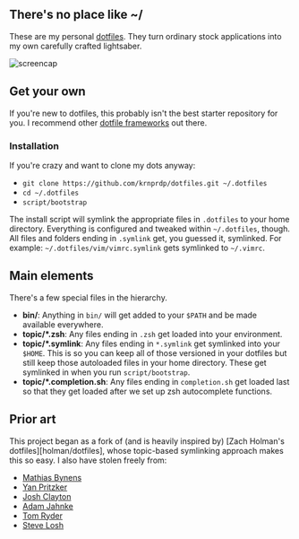 ## There's no place like ~/

These are my personal [dotfiles][]. They turn ordinary stock applications into
my own carefully crafted lightsaber.

![screencap][]

## Get your own ##

If you're new to dotfiles, this probably isn't the best starter repository for
you. I recommend other [dotfile frameworks][dotfiles]
out there.

### Installation ###

If you're crazy and want to clone my dots anyway:

- `git clone https://github.com/krnprdp/dotfiles.git ~/.dotfiles`
- `cd ~/.dotfiles`
- `script/bootstrap`

The install script will symlink the appropriate files in `.dotfiles` to your
home directory. Everything is configured and tweaked within `~/.dotfiles`,
though. All files and folders ending in `.symlink` get, you guessed it,
symlinked. For example: `~/.dotfiles/vim/vimrc.symlink` gets symlinked to
`~/.vimrc`.

## Main elements ##

There's a few special files in the hierarchy.

- **bin/**: Anything in `bin/` will get added to your `$PATH` and be made
  available everywhere.
- **topic/\*.zsh**: Any files ending in `.zsh` get loaded into your
  environment.
- **topic/\*.symlink**: Any files ending in `*.symlink` get symlinked into
  your `$HOME`. This is so you can keep all of those versioned in your dotfiles
  but still keep those autoloaded files in your home directory. These get
  symlinked in when you run `script/bootstrap`.
- **topic/\*.completion.sh**: Any files ending in `completion.sh` get loaded
  last so that they get loaded after we set up zsh autocomplete functions.

## Prior art ##

This project began as a fork of (and is heavily inspired by)
[Zach Holman's dotfiles][holman/dotfiles], whose topic-based symlinking
approach makes this so easy. I also have stolen freely from:

* [Mathias Bynens](http://github.com/mathiasbynens/dotfiles)
* [Yan Pritzker](http://github.com/skwp/dotfiles)
* [Josh Clayton](http://github.com/joshuaclayton/dotfiles)
* [Adam Jahnke](http://github.com/adamyonk/dotfiles)
* [Tom Ryder](http://github.com/tejr/dotfiles)
* [Steve Losh](http://github.com/sjl/dotfiles)



[dotfiles]: http://dotfiles.github.com

[screencap]:
http://cl.ly/image/3k171S3E3k2q/Screen%20Shot%202013-02-07%20at%2011.06.41%20AM.png
